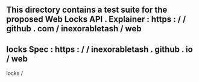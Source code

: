 This
directory
contains
a
test
suite
for
the
proposed
Web
Locks
API
.
Explainer
:
https
:
/
/
github
.
com
/
inexorabletash
/
web
-
locks
Spec
:
https
:
/
/
inexorabletash
.
github
.
io
/
web
-
locks
/

